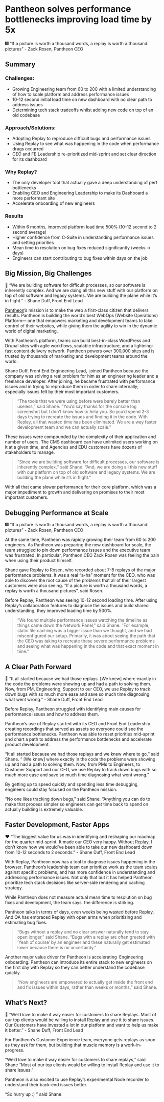 # Pantheon solves performance bottlenecks improving load time by 5x

<aside>
🎆 “If a picture is worth a thousand words, a replay is worth a thousand pictures” - Zack Rosen, Pantheon CEO

</aside>

## Summary

### Challenges:

- Growing Engineering team from 60 to 200 with a limited understanding of how to scale platform and address performance issues
- 10-12 second initial load time on new dashboard with no clear path to address issues
- Determining tech stack tradeoffs whilst adding new code on top of an old codebase

### Approach/Solutions:

- Adopting Replay to reproduce difficult bugs and performance issues
- Using Replay to see what was happening in the code when performance drags occurred
- CEO and FE Leadership re-prioritized mid-sprint and set clear direction for its dashboard

### Why Replay?

- The only developer tool that actually gave a deep understanding of perf bottlenecks
- Enabling CEO and Engineering Leadership to make its Dashboard a more performant site
- Accelerate onboarding of new engineers

### Results

- Within 6 months, improved platform load time 500% (10-12 second to 2 second average)
- Higher confidence from C-Suite in understanding performance issues and setting priorities
- Mean time to resolution on bug fixes reduced significantly (weeks → days)
- Engineers can start contributing to bug fixes within days on the job

## Big Mission, Big Challenges

<aside>
💭 “We are building software for difficult processes, so our software is inherently complex. And we are doing all this new stuff with our platform on top of old software and legacy systems. We are building the plane while it’s in flight.” - Shane Duff, Front End Lead

</aside>

[Pantheon](https://pantheon.io/why-pantheon?_bt=467792205240&_bk=pantheon&_bm=b&_bn=g&_bg=52414346635&utm_term=pantheon&utm_campaign=2021_01_pr_dec_mktg_search_brand&utm_source=Google&utm_medium=CPC&gclid=Cj0KCQjwkruVBhCHARIsACVIiOwWWXO492xRa2zVpf3drZqEVnTu4MzxFafhCw-kAX1cXRDgJZqi7ZkaAo_fEALw_wcB)’s mission is to make the web a first-class citizen that delivers results. Pantheon is building the world’s best WebOps (Website Operations) Platform— one that empowers marketing and development teams to take control of their websites, while giving them the agility to win in the dynamic world of digital marketing.

With Pantheon’s platform, teams can build best-in-class WordPress and Drupal sites with agile workflows, scalable infrastructure, and a lightning-fast content delivery network. Pantheon powers over 300,000 sites and is trusted by thousands of marketing and development teams around the world.

Shane Duff, Front End Engineering Lead,  joined Pantheon because the company was solving a real problem for him as an engineering leader and a freelance developer. After joining, he became frustrated with performance issues and in trying to reproduce them in order to share internally; especially issues felt by their most important customers.

> “The tools that we were using before were barely better than useless,” said Shane. “You’d say thanks for the console log screenshot but I don’t know how to help you. So you’d spend 2-3 days trying to recreate the issues and finding it in the code. With Replay, all that wasted time has been eliminated. We are a way faster development team and we can actually scale.”
> 

These issues were compounded by the complexity of their application and number of users. The CMS dashboard can have unlimited users working on it at a given time, and Agencies and EDU customers have dozens of stakeholders to manage.

> “Since we are building software for difficult processes, our software is inherently complex,“ said Shane. “And, we are doing all this new stuff with our platform on top of old software and legacy systems. We are building the plane while it’s in flight.”
> 

With all that came slower performance for their core platform, which was a major impediment to growth and delivering on promises to their most important customers.

## Debugging Performance at Scale

<aside>
🎆 “If a picture is worth a thousand words, a replay is worth a thousand pictures” - Zack Rosen, Pantheon CEO

</aside>

At the same time, Pantheon was rapidly growing their team from 60 to 200 engineers. As Pantheon was preparing the new dashboard for scale, the team struggled to pin down performance issues and the executive team was frustrated. In particular, Pantheon CEO Zack Rosen was feeling the pain when using their product himself.

Shane gave Replay to Rosen, who recorded about 7-8 replays of the major performance problems. It was a real “a-ha” moment for the CEO, who was able to discover the root cause of the problems that all of their largest customers were also seeing. “If a picture is worth a thousand words, a replay is worth a thousand pictures”, said Rosen.

Before Replay, Pantheon was seeing 10-12 second loading time. After using Replay’s collaboration features to diagnose the issues and build shared understanding, they improved loading time by 500%. 

> “We found multiple performance issues watching the timeline as things came down the Network Panel,” said Shane. ”For example, static file caching was a bigger issue than we thought, and we had misconfigured our setup. Primarily, it was about seeing the path that the CEO was taking to recreate these severe performance problems and seeing what was happening in the code and that exact moment in time.”
> 

## A Clear Path Forward

<aside>
🏁 “It all started because we had those replays. [We knew] where exactly in the code the problems were showing up and had a path to solving them. Now, from PM, Engineering, Support to our CEO, we use Replay to track down bugs with so much more ease and save so much time diagnosing what went wrong.” - Shane Duff, Front End Lead

</aside>

Before Replay, Pantheon struggled with identifying main causes for performance issues and how to address them.

Pantheon’s use of Replay started with its CEO and Front End Leadership creating recordings that served as assets so everyone could see the performance bottlenecks. Pantheon was able to reset priorities mid-sprint and chart a path to address the performance bottlenecks and accelerate product development.

“It all started because we had those replays and we knew where to go,” said Shane. “ [We knew] where exactly in the code the problems were showing up and had a path to solving them. Now, from PMs to Engineers, to Customer Support and our CEO, we use Replay to track down bugs with so much more ease and save so much time diagnosing what went wrong.”

By getting up to speed quickly and spending less time debugging, engineers could stay focused on the Pantheon mission.

“No one likes tracking down bugs,” said Shane. “Anything you can do to make that process simpler so engineers can get time back to spend on actually building is extremely valuable.

## Faster Development, Faster Apps

<aside>
❤️ “The biggest value for us was in identifying and reshaping our roadmap for the quarter mid-sprint. It made our CEO very happy. Without Replay, I don’t know how we would’ve been able to take our new dashboard down from 10-12 seconds to 2 seconds.” - Shane Duff, Front End Lead

</aside>

With Replay, Pantheon now has a tool to diagnose issues happening in the browser. Pantheon’s leadership team can prioritize work as the team scales against specific problems, and has more confidence in understanding and addressing performance issues. Not only that but it has helped Pantheon prioritize tech stack decisions like server-side rendering and caching strategy.

While Pantheon does not measure actual mean time to resolution on bug fixes and development, the team says  the difference is striking.

Pantheon talks in terms of days, even weeks being wasted before Replay. And QA has embraced Replay with open arms when prioritizing and estimating bug fixes.

> “Bugs without a replay and no clear answer naturally tend to stay open longer,” said Shane. “Bugs with a replay are often greeted with ‘Yeah of course’ by an engineer and these naturally get estimated lower because there is no uncertainty.”
> 

Another major value driver for Pantheon is accelerating  Engineering onboarding. Pantheon can introduce its entire stack to new engineers on the first day with Replay so they can better understand the codebase quickly.

> “Now engineers are empowered to actually get inside the front end and fix issues within days, rather than weeks or months,” said Shane.
> 

## What’s Next?

<aside>
📡 “We’d love to make it way easier for customers to share Replays. Most of our top clients would be willing to install Replay and use it to share issues. Our Customers have invested a lot in our platform and want to help us make it better.” - Shane Duff, Front End Lead

</aside>

For Pantheon’s Customer Experience team, everyone gets replays as soon as they ask for them, but building that muscle memory is a work-in-progress.

“We’d love to make it way easier for customers to share replays,” said Shane “Most of our top clients would be willing to install Replay and use it to share issues.”

Pantheon is also excited to use Replay’s experimental Node recorder to understand their back-end issues better.

“So hurry up :) ” said Shane.